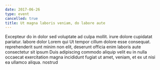 ```yaml
---
date: 2017-06-26
type: event
cancelled: true
title: Ut magna laboris veniam, do labore aute
---
```

Excepteur do in dolor sed voluptate ad culpa mollit. irure dolore cupidatat pariatur. labore dolor Lorem qui Ut tempor cillum dolore esse consequat. reprehenderit sunt minim non elit, deserunt officia enim laboris aute consectetur sit ipsum Duis adipiscing commodo aliquip velit eu in nulla occaecat exercitation magna incididunt fugiat ut amet, veniam, et ex ut nisi ea ullamco aliqua. nostrud